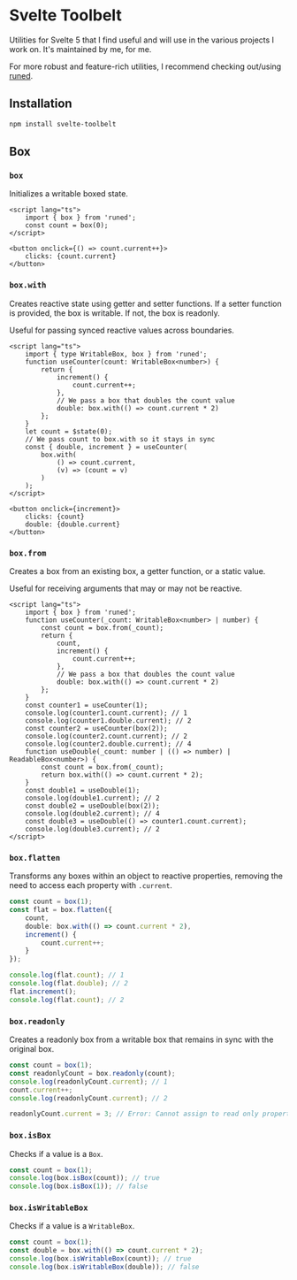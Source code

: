 # Svelte Toolbelt

Utilities for Svelte 5 that I find useful and will use in the various projects I work on. It's maintained by me, for me.

For more robust and feature-rich utilities, I recommend checking out/using [runed](https://runed.dev).

## Installation

```bash
npm install svelte-toolbelt
```

## Box

### `box`

Initializes a writable boxed state.

```svelte
<script lang="ts">
	import { box } from 'runed';
	const count = box(0);
</script>

<button onclick={() => count.current++}>
	clicks: {count.current}
</button>
```

### `box.with`

Creates reactive state using getter and setter functions. If a setter function is provided, the box
is writable. If not, the box is readonly.

Useful for passing synced reactive values across boundaries.

```svelte
<script lang="ts">
	import { type WritableBox, box } from 'runed';
	function useCounter(count: WritableBox<number>) {
		return {
			increment() {
				count.current++;
			},
			// We pass a box that doubles the count value
			double: box.with(() => count.current * 2)
		};
	}
	let count = $state(0);
	// We pass count to box.with so it stays in sync
	const { double, increment } = useCounter(
		box.with(
			() => count.current,
			(v) => (count = v)
		)
	);
</script>

<button onclick={increment}>
	clicks: {count}
	double: {double.current}
</button>
```

### `box.from`

Creates a box from an existing box, a getter function, or a static value.

Useful for receiving arguments that may or may not be reactive.

```svelte
<script lang="ts">
	import { box } from 'runed';
	function useCounter(_count: WritableBox<number> | number) {
		const count = box.from(_count);
		return {
			count,
			increment() {
				count.current++;
			},
			// We pass a box that doubles the count value
			double: box.with(() => count.current * 2)
		};
	}
	const counter1 = useCounter(1);
	console.log(counter1.count.current); // 1
	console.log(counter1.double.current); // 2
	const counter2 = useCounter(box(2));
	console.log(counter2.count.current); // 2
	console.log(counter2.double.current); // 4
	function useDouble(_count: number | (() => number) | ReadableBox<number>) {
		const count = box.from(_count);
		return box.with(() => count.current * 2);
	}
	const double1 = useDouble(1);
	console.log(double1.current); // 2
	const double2 = useDouble(box(2));
	console.log(double2.current); // 4
	const double3 = useDouble(() => counter1.count.current);
	console.log(double3.current); // 2
</script>
```

### `box.flatten`

Transforms any boxes within an object to reactive properties, removing the need to access each
property with `.current`.

```ts
const count = box(1);
const flat = box.flatten({
	count,
	double: box.with(() => count.current * 2),
	increment() {
		count.current++;
	}
});

console.log(flat.count); // 1
console.log(flat.double); // 2
flat.increment();
console.log(flat.count); // 2
```

### `box.readonly`

Creates a readonly box from a writable box that remains in sync with the original box.

```ts
const count = box(1);
const readonlyCount = box.readonly(count);
console.log(readonlyCount.current); // 1
count.current++;
console.log(readonlyCount.current); // 2

readonlyCount.current = 3; // Error: Cannot assign to read only property 'value' of object
```

### `box.isBox`

Checks if a value is a `Box`.

```ts
const count = box(1);
console.log(box.isBox(count)); // true
console.log(box.isBox(1)); // false
```

### `box.isWritableBox`

Checks if a value is a `WritableBox`.

```ts
const count = box(1);
const double = box.with(() => count.current * 2);
console.log(box.isWritableBox(count)); // true
console.log(box.isWritableBox(double)); // false
```
